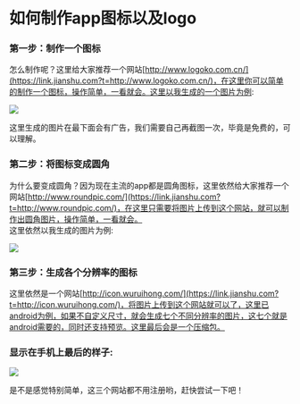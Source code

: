    

如何制作app图标以及logo
===============


### 第一步：制作一个图标

怎么制作呢？这里给大家推荐一个网站[http://www.logoko.com.cn/](https://link.jianshu.com?t=http://www.logoko.com.cn/)，在这里你可以简单的制作一个图标，操作简单，一看就会。这里以我生成的一个图片为例:  

![](http://oaz1z7cqt.bkt.clouddn.com/%E5%88%B6%E4%BD%9ClogoA-2016919.png)

这里生成的图片在最下面会有广告，我们需要自己再截图一次，毕竟是免费的，可以理解。

### 第二步：将图标变成圆角

为什么要变成圆角？因为现在主流的app都是圆角图标，这里依然给大家推荐一个网站[http://www.roundpic.com/](https://link.jianshu.com?t=http://www.roundpic.com/)，在这里只需要将图片上传到这个网站，就可以制作出圆角图片，操作简单，一看就会。  
这里依然以我生成的图片为例:  

![](http://oaz1z7cqt.bkt.clouddn.com/%E5%88%B6%E4%BD%9ClogoB-2016919.png)


### 第三步：生成各个分辨率的图标

这里依然是一个网站[http://icon.wuruihong.com/](https://link.jianshu.com?t=http://icon.wuruihong.com/)，将图片上传到这个网站就可以了，这里已android为例，如果不自定义尺寸，就会生成七个不同分辨率的图片，这七个就是android需要的，同时还支持预览。这里最后会是一个压缩包。

### 显示在手机上最后的样子:

![](http://oaz1z7cqt.bkt.clouddn.com/%E5%88%B6%E4%BD%9ClogoC-2016919.png)



是不是感觉特别简单，这三个网站都不用注册哟，赶快尝试一下吧！
